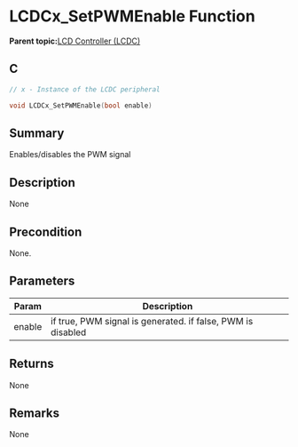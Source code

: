 # LCDCx\_SetPWMEnable Function

**Parent topic:**[LCD Controller \(LCDC\)](GUID-6C399A67-3956-464B-9055-02C390FC3228.md)

## C

```c
// x - Instance of the LCDC peripheral

void LCDCx_SetPWMEnable(bool enable)
```

## Summary

Enables/disables the PWM signal

## Description

None

## Precondition

None.

## Parameters

|Param|Description|
|-----|-----------|
|enable|if true, PWM signal is generated. if false, PWM is disabled|

## Returns

None

## Remarks

None

